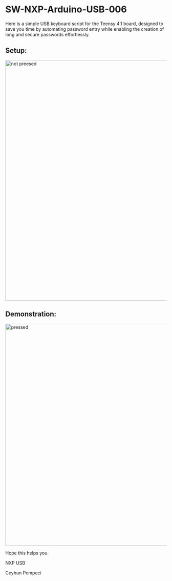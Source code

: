 # SW-NXP-Arduino-USB-006

Here is a simple USB keyboard script for the Teensy 4.1 board, designed to save you time by automating password entry while enabling the creation of long and secure passwords effortlessly.

## Setup:

<img width="751" alt="not preesed" src="https://github.com/user-attachments/assets/2e44b786-5269-4875-92b8-3e3fff19ea23" />

## Demonstration:

<img width="693" alt="pressed" src="https://github.com/user-attachments/assets/4af0f968-739d-4748-979b-0649bc460c21" />


Hope this helps you.

NXP USB

Ceyhun Pempeci
